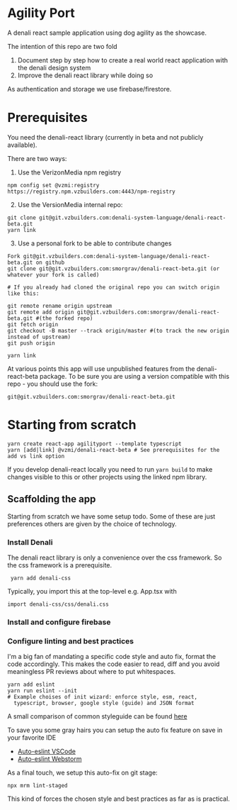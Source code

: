 # Agility Port
A denali react sample application using dog agility as the showcase.
 
The intention of this repo are two fold
1. Document step by step how to create a real world react application with the denali design system
2. Improve the denali react library while doing so 

As authentication and storage we use firebase/firestore.

# Prerequisites 
You need the denali-react library (currently in beta and not publicly available).

There are two ways:
1. Use the VerizonMedia npm registry 
```
npm config set @vzmi:registry https://registry.npm.vzbuilders.com:4443/npm-registry
```
2. Use the VersionMedia internal repo: 
```
git clone git@git.vzbuilders.com:denali-system-language/denali-react-beta.git
yarn link
``` 

3. Use a personal fork to be able to contribute changes
```
Fork git@git.vzbuilders.com:denali-system-language/denali-react-beta.git on github
git clone git@git.vzbuilders.com:smorgrav/denali-react-beta.git (or whatever your fork is called)

# If you already had cloned the original repo you can switch origin like this:

git remote rename origin upstream
git remote add origin git@git.vzbuilders.com:smorgrav/denali-react-beta.git #(the forked repo)
git fetch origin
git checkout -B master --track origin/master #(to track the new origin instead of upstream)
git push origin

yarn link
```

At various points this app will use unpublished features from the denali-react-beta package. To be
sure you are using a version compatible with this repo - you should use the fork: 
```
git@git.vzbuilders.com:smorgrav/denali-react-beta.git
```

# Starting from scratch
```
yarn create react-app agilityport --template typescript
yarn [add|link] @vzmi/denali-react-beta # See prerequisites for the add vs link option
```

If you develop denali-react locally you need to run 
```yarn build``` to make changes visible to this or other 
projects using the linked npm library.

## Scaffolding the app
Starting from scratch we have some setup todo. Some of these are just preferences others are
given by the choice of technology. 

### Install Denali
The denali react library is only a convenience over the css framework. 
So the css framework is a prerequisite.
 
``` yarn add denali-css```

Typically, you import this at the top-level e.g. App.tsx with

```import denali-css/css/denali.css```

### Install and configure firebase


### Configure linting and best practices
I'm a big fan of mandating a specific code style and auto fix, format
the code accordingly. This makes the code easier to read, diff and you avoid
meaningless PR reviews about where to put whitespaces.

```
yarn add eslint
yarn run eslint --init
# Example choises of init wizard: enforce style, esm, react, 
  typescript, browser, google style (guide) and JSON format
```

A small comparison of common styleguide can be found [here](https://medium.com/better-programming/comparing-the-top-three-style-guides-and-setting-them-up-with-eslint-98ea0d2fc5b7)

To save you some gray hairs you can setup the auto fix feature on save in your favorite IDE

* [Auto-eslint VSCode](https://www.digitalocean.com/community/tutorials/workflow-auto-eslinting)
* [Auto-eslint Webstorm](https://www.jetbrains.com/help/webstorm/eslint.html#ws_js_eslint_activate) 

As a final touch, we setup this auto-fix on git stage:

```npx mrm lint-staged```

This kind of forces the chosen style and best practices as far as is practical.



